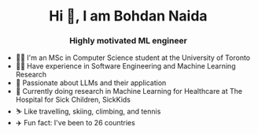 <h1 align="center">Hi 👋, I am Bohdan Naida</h1>
<h3 align="center">Highly motivated ML engineer</h3>

- 🧑‍🎓 I'm an MSc in Computer Science student at the University of Toronto
- 🧑‍💻 Have experience in Software Engineering and Machine Learning Research
- 🤖 Passionate about LLMs and their application
- 🩻 Currently doing research in Machine Learning for Healthcare at The Hospital for Sick Children, SickKids
- :skier: Like travelling, skiing, climbing, and tennis
- :airplane: Fun fact: I've been to 26 countries
